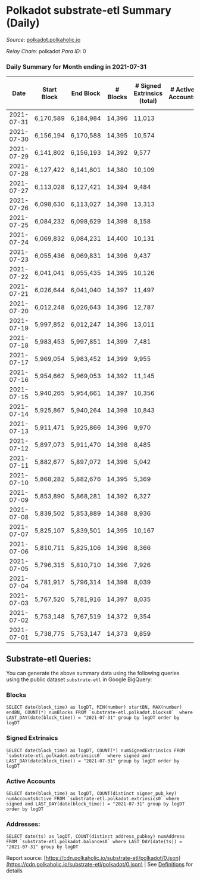 # Polkadot substrate-etl Summary (Daily)

_Source_: [polkadot.polkaholic.io](https://polkadot.polkaholic.io)

*Relay Chain*: polkadot
*Para ID*: 0



### Daily Summary for Month ending in 2021-07-31


| Date | Start Block | End Block | # Blocks | # Signed Extrinsics (total) | # Active Accounts | # Passive | # New | # Addresses with Balances | # Events | # Transfers | # XCM Transfers In | # XCM Transfers Out |
| ---- | ----------- | --------- | -------- | --------------------------- | ----------------- | --------- | ----- | ------------------------- | -------- | ----------- | ------------------ | ------------------- |
| 2021-07-31 | 6,170,589 | 6,184,984 | 14,396  | 11,013 |  |  |  | 416,520 | 99,884 | 11,657 ($247,654,783.94) |   |   |
| 2021-07-30 | 6,156,194 | 6,170,588 | 14,395  | 10,574 |  |  |  |  | 94,692 | 11,398 ($301,776,832.92) |   |   |
| 2021-07-29 | 6,141,802 | 6,156,193 | 14,392  | 9,577 |  |  |  |  | 87,375 | 9,587 ($222,182,203.63) |   |   |
| 2021-07-28 | 6,127,422 | 6,141,801 | 14,380  | 10,109 |  |  |  |  | 89,578 | 10,285 ($225,724,699.71) |   |   |
| 2021-07-27 | 6,113,028 | 6,127,421 | 14,394  | 9,484 |  |  |  |  | 88,149 | 9,015 ($332,311,300.87) |   |   |
| 2021-07-26 | 6,098,630 | 6,113,027 | 14,398  | 13,313 |  |  |  |  | 107,420 | 12,758 ($686,244,767.83) |   |   |
| 2021-07-25 | 6,084,232 | 6,098,629 | 14,398  | 8,158 |  |  |  |  | 77,107 | 7,249 ($182,390,246.43) |   |   |
| 2021-07-24 | 6,069,832 | 6,084,231 | 14,400  | 10,131 |  |  |  |  | 88,322 | 9,241 ($210,779,200.12) |   |   |
| 2021-07-23 | 6,055,436 | 6,069,831 | 14,396  | 9,437 |  |  |  |  | 83,924 | 8,600 ($278,968,683.58) |   |   |
| 2021-07-22 | 6,041,041 | 6,055,435 | 14,395  | 10,126 |  |  |  |  | 87,223 | 9,229 ($229,510,944.16) |   |   |
| 2021-07-21 | 6,026,644 | 6,041,040 | 14,397  | 11,497 |  |  |  |  | 94,831 | 10,620 ($303,831,350.14) |   |   |
| 2021-07-20 | 6,012,248 | 6,026,643 | 14,396  | 12,787 |  |  |  |  | 106,447 | 12,685 ($281,842,220.98) |   |   |
| 2021-07-19 | 5,997,852 | 6,012,247 | 14,396  | 13,011 |  |  |  |  | 105,825 | 12,407 ($290,330,747.21) |   |   |
| 2021-07-18 | 5,983,453 | 5,997,851 | 14,399  | 7,481 |  |  |  |  | 73,278 | 6,718 ($151,085,136.92) |   |   |
| 2021-07-17 | 5,969,054 | 5,983,452 | 14,399  | 9,955 |  |  |  |  | 85,801 | 9,583 ($124,548,902.45) |   |   |
| 2021-07-16 | 5,954,662 | 5,969,053 | 14,392  | 11,145 |  |  |  |  | 94,485 | 10,827 ($274,453,270.58) |   |   |
| 2021-07-15 | 5,940,265 | 5,954,661 | 14,397  | 10,356 |  |  |  |  | 89,199 | 10,258 ($245,116,093.35) |   |   |
| 2021-07-14 | 5,925,867 | 5,940,264 | 14,398  | 10,843 |  |  |  |  | 92,009 | 10,843 ($544,348,250.78) |   |   |
| 2021-07-13 | 5,911,471 | 5,925,866 | 14,396  | 9,970 |  |  |  |  | 89,909 | 10,343 ($204,107,288.94) |   |   |
| 2021-07-12 | 5,897,073 | 5,911,470 | 14,398  | 8,485 |  |  |  |  | 78,559 | 9,084 ($632,793,062.80) |   |   |
| 2021-07-11 | 5,882,677 | 5,897,072 | 14,396  | 5,042 |  |  |  |  | 57,914 | 4,085 ($52,331,512.42) |   |   |
| 2021-07-10 | 5,868,282 | 5,882,676 | 14,395  | 5,369 |  |  |  |  | 59,261 | 4,345 ($113,351,424.36) |   |   |
| 2021-07-09 | 5,853,890 | 5,868,281 | 14,392  | 6,327 |  |  |  |  | 64,825 | 5,458 ($316,618,602.22) |   |   |
| 2021-07-08 | 5,839,502 | 5,853,889 | 14,388  | 8,936 |  |  |  |  | 82,412 | 9,411 ($235,162,052.31) |   |   |
| 2021-07-07 | 5,825,107 | 5,839,501 | 14,395  | 10,167 |  |  |  |  | 93,455 | 11,011 ($290,314,415.01) |   |   |
| 2021-07-06 | 5,810,711 | 5,825,106 | 14,396  | 8,366 |  |  |  |  | 80,511 | 8,528 ($408,317,043.85) |   |   |
| 2021-07-05 | 5,796,315 | 5,810,710 | 14,396  | 7,926 |  |  |  |  | 75,210 | 7,665 ($137,416,610.44) |   |   |
| 2021-07-04 | 5,781,917 | 5,796,314 | 14,398  | 8,039 |  |  |  |  | 76,104 | 7,700 ($114,468,647.04) |   |   |
| 2021-07-03 | 5,767,520 | 5,781,916 | 14,397  | 8,035 |  |  |  |  | 75,192 | 7,873 ($126,859,506.87) |   |   |
| 2021-07-02 | 5,753,148 | 5,767,519 | 14,372  | 9,354 |  |  |  |  | 83,455 | 9,240 ($149,745,734.05) |   |   |
| 2021-07-01 | 5,738,775 | 5,753,147 | 14,373  | 9,859 |  |  |  |  | 95,544 | 9,166 ($187,096,879.78) |   |   |

## Substrate-etl Queries:
You can generate the above summary data using the following queries using the public dataset `substrate-etl` in Google BigQuery:


### Blocks
```
SELECT date(block_time) as logDT, MIN(number) startBN, MAX(number) endBN, COUNT(*) numBlocks FROM `substrate-etl.polkadot.blocks0`  where LAST_DAY(date(block_time)) = "2021-07-31" group by logDT order by logDT
```


### Signed Extrinsics
```
SELECT date(block_time) as logDT, COUNT(*) numSignedExtrinsics FROM `substrate-etl.polkadot.extrinsics0`  where signed and LAST_DAY(date(block_time)) = "2021-07-31" group by logDT order by logDT
```


### Active Accounts
```
SELECT date(block_time) as logDT, COUNT(distinct signer_pub_key) numAccountsActive FROM `substrate-etl.polkadot.extrinsics0` where signed and LAST_DAY(date(block_time)) = "2021-07-31" group by logDT order by logDT
```


### Addresses:
```
SELECT date(ts) as logDT, COUNT(distinct address_pubkey) numAddress FROM `substrate-etl.polkadot.balances0` where LAST_DAY(date(ts)) = "2021-07-31" group by logDT
```



Report source: [https://cdn.polkaholic.io/substrate-etl/polkadot/0.json](https://cdn.polkaholic.io/substrate-etl/polkadot/0.json) | See [Definitions](/DEFINITIONS.md) for details
